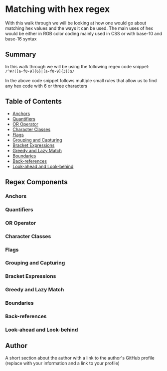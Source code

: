 # Matching with hex regex
With this walk through we will be looking at how one would go about matching hex values and the ways it can be used. The main uses of hex would be either in RGB color coding mainly used in CSS or with base-10 and base-16 syntax

## Summary
In this walk through we will be using the following regex code snippet:  
`/^#?([a-f0-9]{6}|[a-f0-9]{3})$/`

In the above code snippet follows multiple small rules that allow us to find any hex code with 6 or three characters
## Table of Contents

- [Anchors](#anchors)
- [Quantifiers](#quantifiers)
- [OR Operator](#or-operator)
- [Character Classes](#character-classes)
- [Flags](#flags)
- [Grouping and Capturing](#grouping-and-capturing)
- [Bracket Expressions](#bracket-expressions)
- [Greedy and Lazy Match](#greedy-and-lazy-match)
- [Boundaries](#boundaries)
- [Back-references](#back-references)
- [Look-ahead and Look-behind](#look-ahead-and-look-behind)

## Regex Components

### Anchors

### Quantifiers

### OR Operator

### Character Classes

### Flags

### Grouping and Capturing

### Bracket Expressions

### Greedy and Lazy Match

### Boundaries

### Back-references

### Look-ahead and Look-behind

## Author

A short section about the author with a link to the author's GitHub profile (replace with your information and a link to your profile)
